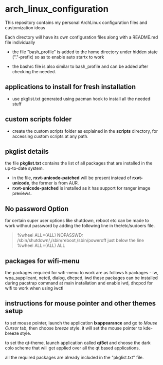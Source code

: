 # arch_linux_configuration
This repository contains my personal ArchLinux configuration files and customization ideas

Each directory will have its own configuration files along with a README.md file individually

* the file "bash_profile" is added to the home directory under hidden state ("."-prefix) so as to enable auto startx to work

* the bashrc file is also similar to bash_profile and can be added after checking the needed.

## applications to install for fresh installation
  * use pkglist.txt generated using pacman hook to install all the needed stuff

## custom scripts folder
* create the custom scripts folder as explained in the **scripts** directory, for accessing custom scripts at any path.

## pkglist details ##
the file **pkglist.txt** contains the list of all packages that are installed
in the up-to-date system.

* in the file, **rxvt-unicode-patched** will be present instead of **rxvt-unicode**, the former is from AUR.
* **rxvt-unicode-patched** is installed as it has support for ranger image previews.

## No password Option ##
for certain super user options like shutdown, reboot etc can be
made to work without password by adding the following line in the/etc/sudoers file.
> %wheel ALL=(ALL) NOPASSWD: /sbin/shutdown/,/sbin/reboot,/sbin/poweroff
just below the line
> %wheel ALL=(ALL) ALL

## packages for wifi-menu ##
the packages required for wifi-menu to work are as follows
5 packages - iw, wpa_supplicant, netctl, dialog, dhcpcd, iwd
these packages can be installed during pacstrap command at main installation
and enable iwd, dhcpcd for wifi to work when using iwctl

## instructions for mouse pointer and other themes setup
to set mouse pointer, launch the application **lxappearance** and go to *Mouse Cursor* tab, then choose *breeze* style.
it will set the mouse pointer to kde-breeze style.

to set the qt-theme, launch application called **qt5ct** and choose the dark colo scheme
that will get applied over all the qt based applications.

all the required packages are already included in the "pkglist.txt" file.
